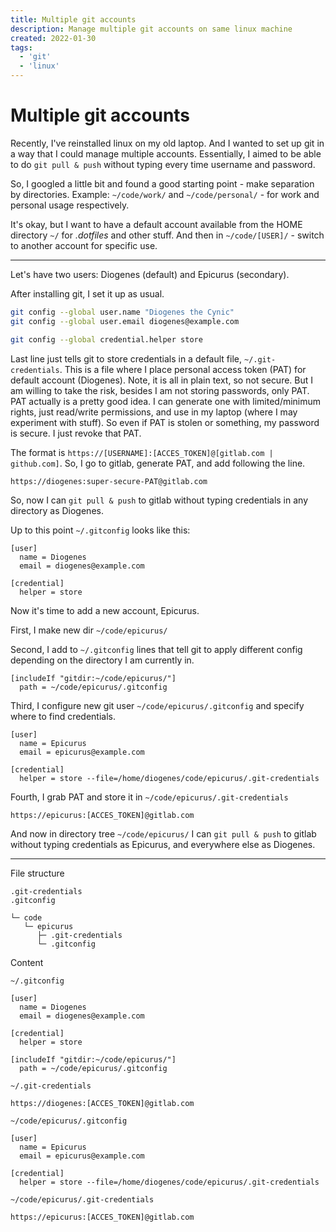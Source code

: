 ```yaml
---
title: Multiple git accounts
description: Manage multiple git accounts on same linux machine
created: 2022-01-30
tags:
  - 'git'
  - 'linux'
---
```


# Multiple git accounts

Recently, I've reinstalled linux on my old laptop. And I wanted to set up git in a way that I could manage multiple accounts. Essentially, I aimed to be able to do `git pull & push` without typing every time username and password.

So, I googled a little bit and found a good starting point - make separation by directories. Example: `~/code/work/` and `~/code/personal/` - for work and personal usage respectively.

It's okay, but I want to have a default account available from the HOME directory `~/` for _.dotfiles_ and other stuff. And then in `~/code/[USER]/` - switch to another account for specific use.

---

Let's have two users: Diogenes (default) and Epicurus (secondary).

After installing git, I set it up as usual.

```bash
git config --global user.name "Diogenes the Cynic"
git config --global user.email diogenes@example.com

git config --global credential.helper store
```

Last line just tells git to store credentials in a default file, `~/.git-credentials`. This is a file where I place personal access token (PAT) for default account (Diogenes). Note, it is all in plain text, so not secure. But I am willing to take the risk, besides I am not storing passwords, only PAT. PAT actually is a pretty good idea. I can generate one with limited/minimum rights, just read/write permissions, and use in my laptop (where I may experiment with stuff). So even if PAT is stolen or something, my password is secure. I just revoke that PAT.

The format is `https://[USERNAME]:[ACCES_TOKEN]@[gitlab.com | github.com]`. So, I go to gitlab, generate PAT, and add following the line.

```git
https://diogenes:super-secure-PAT@gitlab.com
```

So, now I can `git pull & push` to gitlab without typing credentials in any directory as Diogenes.

Up to this point `~/.gitconfig` looks like this:

```git
[user]
  name = Diogenes
  email = diogenes@example.com

[credential]
  helper = store
```

Now it's time to add a new account, Epicurus.

First, I make new dir `~/code/epicurus/`

Second, I add to `~/.gitconfig` lines that tell git to apply different config depending on the directory I am currently in.

```git
[includeIf "gitdir:~/code/epicurus/"]
  path = ~/code/epicurus/.gitconfig
```

Third, I configure new git user `~/code/epicurus/.gitconfig` and specify where to find credentials.

```git
[user]
  name = Epicurus
  email = epicurus@example.com

[credential]
  helper = store --file=/home/diogenes/code/epicurus/.git-credentials
```

Fourth, I grab PAT and store it in `~/code/epicurus/.git-credentials`

```git
https://epicurus:[ACCES_TOKEN]@gitlab.com
```

And now in directory tree `~/code/epicurus/` I can `git pull & push` to gitlab without typing credentials as Epicurus, and everywhere else as Diogenes.

---

File structure

```git
.git-credentials
.gitconfig

└─ code
   └─ epicurus
      ├─ .git-credentials
      └─ .gitconfig
```

Content

`~/.gitconfig`

```git
[user]
  name = Diogenes
  email = diogenes@example.com

[credential]
  helper = store

[includeIf "gitdir:~/code/epicurus/"]
  path = ~/code/epicurus/.gitconfig
```

`~/.git-credentials`

```git
https://diogenes:[ACCES_TOKEN]@gitlab.com
```

`~/code/epicurus/.gitconfig`

```git
[user]
  name = Epicurus
  email = epicurus@example.com

[credential]
  helper = store --file=/home/diogenes/code/epicurus/.git-credentials
```

`~/code/epicurus/.git-credentials`

```git
https://epicurus:[ACCES_TOKEN]@gitlab.com
```
